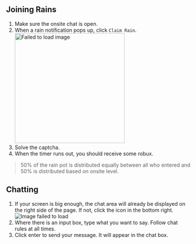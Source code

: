 ## Joining Rains
1. Make sure the onsite chat is open.
2. When a rain notification pops up, click `Claim Rain`. <br> <img src="https://github.com/fowntain/RBLXRoll-Guides/assets/93336301/99b572af-df71-448c-befb-adde02a96f5a" alt="Failed to load image" style="width:300px;"/>
4. Solve the captcha.
5. When the timer runs out, you should receive some robux.
> 50% of the rain pot is distributed equally between all who entered and 50% is distributed based on onsite level.

## Chatting
1. If your screen is big enough, the chat area will already be displayed on the right side of the page. If not, click the icon in the bottom right. <br> ![Image failed to load](https://github.com/fowntain/RBLXRoll-Guides/assets/93336301/4b1eb38d-0dcc-40ca-add3-b31d74d68d91)
2. Where there is an input box, type what you want to say. Follow chat rules at all times.
3. Click enter to send your message. It will appear in the chat box.
